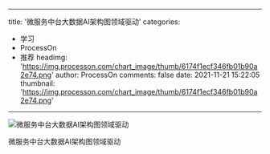 
---
title: '微服务中台大数据AI架构图领域驱动'
categories: 
 - 学习
 - ProcessOn
 - 推荐
headimg: 'https://img.processon.com/chart_image/thumb/6174f1ecf346fb01b90a2e74.png'
author: ProcessOn
comments: false
date: 2021-11-21 15:22:05
thumbnail: 'https://img.processon.com/chart_image/thumb/6174f1ecf346fb01b90a2e74.png'
---

<div>   
<img class="thumb" alt="微服务中台大数据AI架构图领域驱动" src="https://img.processon.com/chart_image/thumb/6174f1ecf346fb01b90a2e74.png" referrerpolicy="no-referrer">
<p>微服务中台大数据AI架构图领域驱动</p>  
</div>
            